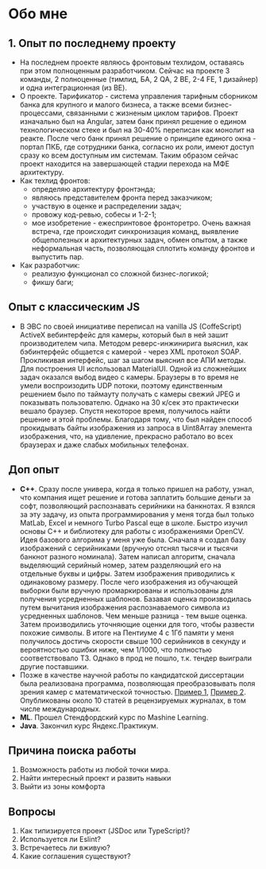 # Обо мне

## 1. Опыт по последнему проекту

- На последнем проекте являюсь фронтовым техлидом, оставаясь при этом полноценным разработчиком. Сейчас на проекте 3 команды, 2 полноценные (тимлид, БА, 2 QA, 2 BE, 2-4 FE, 1 дизайнер) и одна интеграционная (из BE).
- О проекте. Тарификатор - система управления тарифным сборником банка для крупного и малого бизнеса, а также всеми бизнес-процессами, связанными с жизненым циклом тарифов. Проект изначально был на Angular, затем банк принял решение о едином технологическом стеке и был на 30-40% переписан как монолит на реакте. После чего банк принял решение о принципе единого окна - портал ПКБ, где сотрудники банка, согласно их роли, имеют доступ сразу ко всем доступным им системам. Таким образом сейчас проект находится на завершающей стадии перехода на МФЕ архитектуру. 
- Как техлид фронтов:
  - определяю архитектуру фронтэнда;
  - являюсь представителем фронта перед заказчиком;
  - участвую в оценке и распределении задач;
  - провожу код-ревью, собесы и 1-2-1;
  - мое изобретение - ежеспринтовое фронторетро. Очень важная встреча, где происходит синхронизация команд, выявление общеполезных и архитектурных задач, обмен опытом, а также неформальная часть, позволяющая сплотить команду фронтов и выпустить пар.
- Как разработчик:
  - реализую функционал со сложной бизнес-логикой;
  - фикшу баги;

## Опыт с классическим JS

- В ЭВС по своей инициативе переписал на vanilla JS (CoffeScript) ActiveX вебинтерфейс для камеры, который был в ней зашит производителем чипа. Методом реверс-инжинирига выяснил, как бэбинтерфейс общается с камерой - через XML протокол SOAP. Прокликивая интерфейс, шаг за шагом выяснил все АПИ методы. Для построения UI использовал MaterialUI. Одной из сложнейших задач оказался выбод видео с камеры. Браузеры в то время не умели воспроизодить UDP потоки, поэтому единственным решением было по таймауту получать с камеры свежий JPEG и показывать пользователю. Однако на 30 к/сек это практически вешало браузер. Спустя некоторое время, получилось найти решение и этой проблемы. Благодаря тому, что был найден способ прокидывать байты изображения из запроса в Uint8Array элемента изображения, что, на удивление, прекрасно работало во всех браузерах и даже слабых мобильных телефонах.

## Доп опыт

- **С++**. Сразу после универа, когда я только пришел на работу, узнал, что компания ищет решение и готова заплатить большие деньги за софт, позволяющий распознавать серийники на банкнотах. Я взялся за эту задачу, из опыта программирования у меня тогда был только MatLab, Excel и немного Turbo Pascal еще в школе. Быстро изучил основы С++ и библиотеку для работы с изображениями OpenCV. Идея базового алгорима у меня уже была. Сначала я создал базу изображений с серийниками (вручную отснял тысячи и тысячи банкнот разного номинала). Затем написал алгоритм, сначала выделяющий серийный номер, затем разделяющий его на отдельные буквы и цифры. Затем изображения приводились к одинаковому размеру. После чего изображения из обучающей выборки были вручную промаркированы и использованы для получения усредненных шаблонов. Базавая оценка производилась путем вычитания изображения распознаваемого символа из усредненных шаблонов. Чем меньше разница - тем выше оценка. Затем производились уточняющие оценки для того, чтобы развести похожие символы. В итоге на Пентиуме 4 с 1Гб памяти у меня получилось достичь скорости свыше 100 серийников в секунду и вероятностью ошибки ниже, чем 1/1000, что полностью соответствовало ТЗ. Однако в прод не пошло, т.к. тендер выиграли другие поставшики.
- Позже в качестве научной работы по кандидатской диссертации была реализована программа, позволяющая преобразовывать поля зрения камер с математической точностью. [Пример 1](https://www.youtube.com/watch?v=j34Ut0QHNYA), [Пример 2](https://www.youtube.com/watch?v=ozXSl-m_1pg). Опубликованы около 10 статей в рецензируемых журналах, в том числе международных.
- **ML**. Прошел Стендфордский курс по Mashine Learning.  
- **Java**. Закончил курс Яндекс.Практикум.

## Причина поиска работы 
1. Возможность работы из любой точки мира.
2. Найти интересный проект и развить навыки
3. Выйти из зоны комфорта

## Вопросы
1. Как типизируется проект (JSDoc или TypeScript)?
2. Используется ли Eslint?
3. Встречаетесь ли вживую?
4. Какие соглашения существуют?
